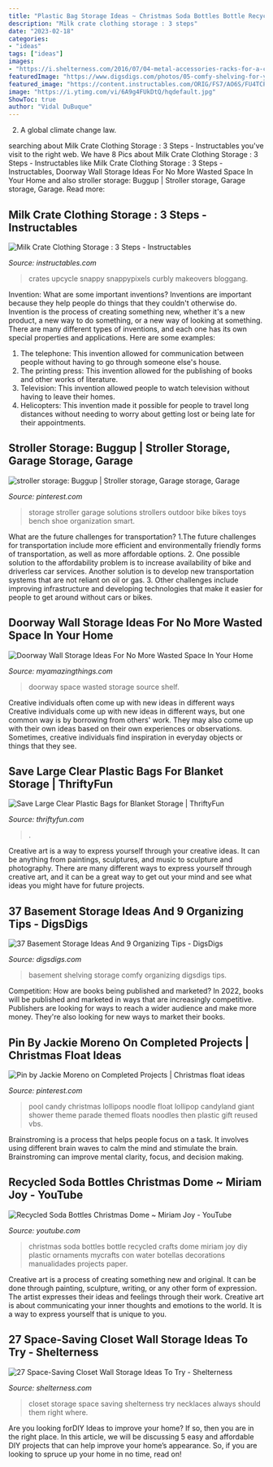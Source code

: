 ```yaml
---
title: "Plastic Bag Storage Ideas ~ Christmas Soda Bottles Bottle Recycled Crafts Dome Miriam Joy Diy Plastic Ornaments Mycrafts Con Water Botellas Decorations Manualidades Projects Paper"
description: "Milk crate clothing storage : 3 steps"
date: "2023-02-18"
categories:
- "ideas"
tags: ["ideas"]
images:
- "https://i.shelterness.com/2016/07/04-metal-accessories-racks-for-a-closet.jpg"
featuredImage: "https://www.digsdigs.com/photos/05-comfy-shelving-for-your-basement.jpg"
featured_image: "https://content.instructables.com/ORIG/FS7/AO6S/FU4TCPP3/FS7AO6SFU4TCPP3.jpg?auto=webp&amp;frame=1&amp;width=2100"
image: "https://i.ytimg.com/vi/6A9g4FUkDtQ/hqdefault.jpg"
ShowToc: true
author: "Vidal DuBuque"
---
```



2. A global climate change law.

	

		
searching about Milk Crate Clothing Storage : 3 Steps - Instructables you've visit to the right web. We have 8 Pics about Milk Crate Clothing Storage : 3 Steps - Instructables like Milk Crate Clothing Storage : 3 Steps - Instructables, Doorway Wall Storage Ideas For No More Wasted Space In Your Home and also stroller storage: Buggup | Stroller storage, Garage storage, Garage. Read more:
		
    
## Milk Crate Clothing Storage : 3 Steps - Instructables

<img loading=lazy src="https://content.instructables.com/ORIG/FS7/AO6S/FU4TCPP3/FS7AO6SFU4TCPP3.jpg?auto=webp&amp;frame=1&amp;width=2100" onerror="this.onerror=null;this.src='https://tse4.mm.bing.net/th?id=OIP._BrVhCrHplmnzIoXBcGG3QHaJ4&amp;pid=15.1';" alt="Milk Crate Clothing Storage : 3 Steps - Instructables">

_Source: instructables.com_

>crates upcycle snappy snappypixels curbly makeovers bloggang. 

	

Invention: What are some important inventions?
Inventions are important because they help people do things that they couldn't otherwise do. Invention is the process of creating something new, whether it's a new product, a new way to do something, or a new way of looking at something. There are many different types of inventions, and each one has its own special properties and applications. Here are some examples: 
1. The telephone: This invention allowed for communication between people without having to go through someone else's house.
2. The printing press: This invention allowed for the publishing of books and other works of literature.
3. Television: This invention allowed people to watch television without having to leave their homes.
4. Helicopters: This invention made it possible for people to travel long distances without needing to worry about getting lost or being late for their appointments.

    
## Stroller Storage: Buggup | Stroller Storage, Garage Storage, Garage

<img loading=lazy src="https://i.pinimg.com/736x/0a/42/c4/0a42c44c5086c9179e80ff533afbf92c--stroller-storage-baby-storage.jpg" onerror="this.onerror=null;this.src='https://tse2.mm.bing.net/th?id=OIP.Fy6xoRn7nMHit_svLmhyBAHaLe&amp;pid=15.1';" alt="stroller storage: Buggup | Stroller storage, Garage storage, Garage">

_Source: pinterest.com_

>storage stroller garage solutions strollers outdoor bike bikes toys bench shoe organization smart. 

	

What are the future challenges for transportation?
1.The future challenges for transportation include more efficient and environmentally friendly forms of transportation, as well as more affordable options. 
2. One possible solution to the affordability problem is to increase availability of bike and driverless car services. Another solution is to develop new transportation systems that are not reliant on oil or gas. 
3. Other challenges include improving infrastructure and developing technologies that make it easier for people to get around without cars or bikes.

    
## Doorway Wall Storage Ideas For No More Wasted Space In Your Home

<img loading=lazy src="http://myamazingthings.com/wp-content/uploads/2017/02/shelf.jpg" onerror="this.onerror=null;this.src='https://tse1.mm.bing.net/th?id=OIP.i-yXlUWM1zvlSwfCTP3ZXwHaLH&amp;pid=15.1';" alt="Doorway Wall Storage Ideas For No More Wasted Space In Your Home">

_Source: myamazingthings.com_

>doorway space wasted storage source shelf. 

	

Creative individuals often come up with new ideas in different ways
Creative individuals come up with new ideas in different ways, but one common way is by borrowing from others' work. They may also come up with their own ideas based on their own experiences or observations. Sometimes, creative individuals find inspiration in everyday objects or things that they see.

    
## Save Large Clear Plastic Bags For Blanket Storage | ThriftyFun

<img loading=lazy src="https://img.thrfun.com/img/204/731/save_large_clear_plastic_bags_to_store_blankets_in_1_tx5.jpg" onerror="this.onerror=null;this.src='https://tse4.mm.bing.net/th?id=OIP.XAopTbrT0qed0JpFmRopCAHaHa&amp;pid=15.1';" alt="Save Large Clear Plastic Bags for Blanket Storage | ThriftyFun">

_Source: thriftyfun.com_

>. 

	

Creative art is a way to express yourself through your creative ideas. It can be anything from paintings, sculptures, and music to sculpture and photography. There are many different ways to express yourself through creative art, and it can be a great way to get out your mind and see what ideas you might have for future projects.

    
## 37 Basement Storage Ideas And 9 Organizing Tips - DigsDigs

<img loading=lazy src="https://www.digsdigs.com/photos/05-comfy-shelving-for-your-basement.jpg" onerror="this.onerror=null;this.src='https://tse3.mm.bing.net/th?id=OIP.STe8794KWi3Oe2rq1dXPIQHaLS&amp;pid=15.1';" alt="37 Basement Storage Ideas And 9 Organizing Tips - DigsDigs">

_Source: digsdigs.com_

>basement shelving storage comfy organizing digsdigs tips. 

	

Competition: How are books being published and marketed?
In 2022, books will be published and marketed in ways that are increasingly competitive. Publishers are looking for ways to reach a wider audience and make more money. They're also looking for new ways to market their books.

    
## Pin By Jackie Moreno On Completed Projects | Christmas Float Ideas

<img loading=lazy src="https://i.pinimg.com/736x/f4/61/74/f46174975a118177feba9646d45e9e23--plastic-gift-bags-giant-lollipops.jpg" onerror="this.onerror=null;this.src='https://tse3.mm.bing.net/th?id=OIP.no4ThLzAH_VjyzdMrgITWwHaJ3&amp;pid=15.1';" alt="Pin by Jackie Moreno on Completed Projects | Christmas float ideas">

_Source: pinterest.com_

>pool candy christmas lollipops noodle float lollipop candyland giant shower theme parade themed floats noodles then plastic gift reused vbs. 

	

Brainstroming is a process that helps people focus on a task. It involves using different brain waves to calm the mind and stimulate the brain. Brainstroming can improve mental clarity, focus, and decision making.

    
## Recycled Soda Bottles Christmas Dome ~ Miriam Joy - YouTube

<img loading=lazy src="https://i.ytimg.com/vi/6A9g4FUkDtQ/hqdefault.jpg" onerror="this.onerror=null;this.src='https://tse4.mm.bing.net/th?id=OIP.cEC6-EufFCtyIkSxsN282gHaFj&amp;pid=15.1';" alt="Recycled Soda Bottles Christmas Dome ~ Miriam Joy - YouTube">

_Source: youtube.com_

>christmas soda bottles bottle recycled crafts dome miriam joy diy plastic ornaments mycrafts con water botellas decorations manualidades projects paper. 

	

Creative art is a process of creating something new and original. It can be done through painting, sculpture, writing, or any other form of expression. The artist expresses their ideas and feelings through their work. Creative art is about communicating your inner thoughts and emotions to the world. It is a way to express yourself that is unique to you.

    
## 27 Space-Saving Closet Wall Storage Ideas To Try - Shelterness

<img loading=lazy src="https://i.shelterness.com/2016/07/04-metal-accessories-racks-for-a-closet.jpg" onerror="this.onerror=null;this.src='https://tse4.mm.bing.net/th?id=OIP.jQCn1AehV2f9EVIUILcRhQHaJ4&amp;pid=15.1';" alt="27 Space-Saving Closet Wall Storage Ideas To Try - Shelterness">

_Source: shelterness.com_

>closet storage space saving shelterness try necklaces always should them right where. 

	

Are you looking forDIY Ideas to improve your home? If so, then you are in the right place. In this article, we will be discussing 5 easy and affordable DIY projects that can help improve your home’s appearance. So, if you are looking to spruce up your home in no time, read on!

